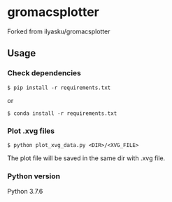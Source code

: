 # gromacsplotter

Forked from ilyasku/gromacsplotter

## Usage

### Check dependencies

```
$ pip install -r requirements.txt
```
or
```
$ conda install -r requirements.txt
```

### Plot .xvg files

```
$ python plot_xvg_data.py <DIR>/<XVG_FILE>
```

The plot file will be saved in the same dir with .xvg file. 

### Python version

Python 3.7.6
